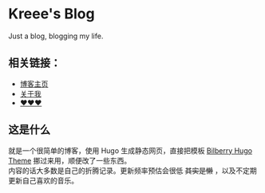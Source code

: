 # Kreee's Blog
Just a blog, blogging my life.   
## 相关链接：
- [博客主页](https://blog.ohmykreee.top/)   
- [关于我](https://blog.ohmykreee.top/page/about/)
- [❤❤❤](https://www.ohmykreee.top/donate/)

## 这是什么
就是一个很简单的博客，使用 Hugo 生成静态网页，直接把模板 [Bilberry Hugo Theme](https://github.com/Lednerb/bilberry-hugo-theme) 挪过来用，顺便改了一些东西。   
内容的话大多数是自己的折腾记录。更新频率预估会很低 ~~其实是懒~~ ，以及不定期更新自己喜欢的音乐。
